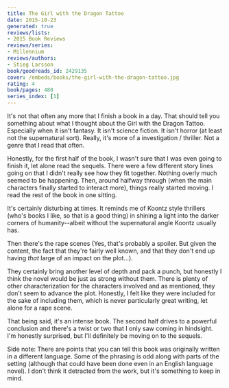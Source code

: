 ```yaml
---
title: The Girl with the Dragon Tattoo
date: 2015-10-23
generated: true
reviews/lists:
- 2015 Book Reviews
reviews/series:
- Millennium
reviews/authors:
- Stieg Larsson
book/goodreads_id: 2429135
cover: /embeds/books/the-girl-with-the-dragon-tattoo.jpg
rating: 4
book/pages: 480
series_index: [1]
---
```

It's not that often any more that I finish a book in a day. That should tell you something about what I thought about the Girl with the Dragon Tattoo. Especially when it isn't fantasy. It isn't science fiction. It isn't horror (at least not the supernatural sort). Really, it's more of a investigation / thriller. Not a genre that I read that often.  

Honestly, for the first half of the book, I wasn't sure that I was even going to finish it, let alone read the sequels. There were a few different story lines going on that I didn't really see how they fit together. Nothing overly much seemed to be happening. Then, around halfway through (when the main characters finally started to interact more), things really started moving. I read the rest of the book in one sitting.  

<!--more-->

It's certainly disturbing at times. It reminds me of Koontz style thrillers (who's books I like, so that is a good thing) in shining a light into the darker corners of humanity--albeit without the supernatural angle Koontz usually has.  

Then there's the rape scenes (Yes, that's probably a spoiler. But given the content, the fact that they're fairly well known, and that they don't end up having _that_ large of an impact on the plot...).  

They certainly bring another level of depth and pack a punch, but honestly I think the novel would be just as strong without them. There is plenty of other characterization for the characters involved and as mentioned, they don't seem to advance the plot. Honestly, I felt like they were included for the sake of including them, which is never particularly great writing, let alone for a rape scene.  

That being said, it's an intense book. The second half drives to a powerful conclusion and there's a twist or two that I only saw coming in hindsight. I'm honestly surprised, but I'll definitely be moving on to the sequels.  

Side note: There are points that you can tell this book was originally written in a different language. Some of the phrasing is odd along with parts of the setting (although that could have been done even in an English language novel). I don't think it detracted from the work, but it's something to keep in mind.